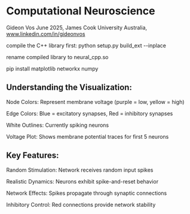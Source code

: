 # Computational Neuroscience

Gideon Vos June 2025, James Cook University Australia, www.linkedin.com/in/gideonvos

compile the C++ library first: python setup.py build_ext --inplace

rename compiled library to neural_cpp.so

pip install matplotlib networkx numpy

## Understanding the Visualization:

Node Colors: Represent membrane voltage (purple = low, yellow = high)

Edge Colors: Blue = excitatory synapses, Red = inhibitory synapses

White Outlines: Currently spiking neurons

Voltage Plot: Shows membrane potential traces for first 5 neurons

## Key Features:

Random Stimulation: Network receives random input spikes

Realistic Dynamics: Neurons exhibit spike-and-reset behavior

Network Effects: Spikes propagate through synaptic connections

Inhibitory Control: Red connections provide network stability


